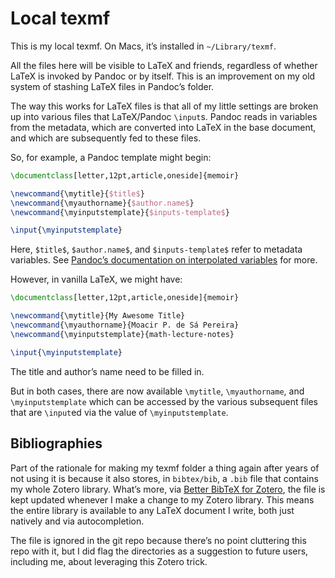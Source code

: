 # Local texmf

This is my local texmf. On Macs, it’s installed in `~/Library/texmf`.

All the files here will be visible to LaTeX and friends,
regardless of whether LaTeX is invoked by Pandoc or by itself.
This is an improvement on my old system of stashing LaTeX files 
in Pandoc’s folder.

The way this works for LaTeX files is that all of my little settings
are broken up into various files that LaTeX/Pandoc `\input`s. 
Pandoc reads in variables from the metadata, 
which are converted into LaTeX in the base document, 
and which are subsequently fed to these files. 

So, for example, a Pandoc template might begin:

```tex
\documentclass[letter,12pt,article,oneside]{memoir}

\newcommand{\mytitle}{$title$}
\newcommand{\myauthorname}{$author.name$}
\newcommand{\myinputstemplate}{$inputs-template$}

\input{\myinputstemplate}
```

Here, `$title$`, `$author.name$`, and `$inputs-template$` refer to metadata variables. See [Pandoc’s documentation on interpolated variables](https://pandoc.org/MANUAL.html#interpolated-variables) for more.

However, in vanilla LaTeX, we might have:

```tex
\documentclass[letter,12pt,article,oneside]{memoir}

\newcommand{\mytitle}{My Awesome Title}
\newcommand{\myauthorname}{Moacir P. de Sá Pereira}
\newcommand{\myinputstemplate}{math-lecture-notes}

\input{\myinputstemplate}
```

The title and author’s name need to be filled in.

But in both cases, there are now available `\mytitle`,  `\myauthorname`, and `\myinputstemplate` which can be accessed by the various subsequent files that are `\input`ed via the value of `\myinputstemplate`.

## Bibliographies

Part of the rationale for making my texmf folder a thing again 
after years of not using it is because it also stores, 
in `bibtex/bib`, a `.bib` file that contains my whole Zotero library.
What’s more, 
via [Better BibTeX for Zotero](https://retorque.re/zotero-better-bibtex/), 
the file is kept updated whenever I make a change to my Zotero library. 
This means the entire library is available to any 
LaTeX document I write, both just natively and via autocompletion.

The file is ignored in the git repo because there’s no point cluttering this repo with it, 
but I did flag the directories as a suggestion to future users,
including me, about leveraging this Zotero trick.

